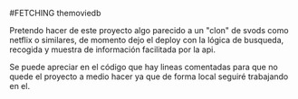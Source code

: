 #FETCHING themoviedb

Pretendo hacer de este proyecto algo parecido a un "clon" de svods como netflix o similares, de momento dejo el deploy con la lógica de busqueda, recogida y muestra de información facilitada por la api.

Se puede apreciar en el código que hay lineas comentadas para que no quede el proyecto a medio hacer ya que de forma local seguiré trabajando en el.
